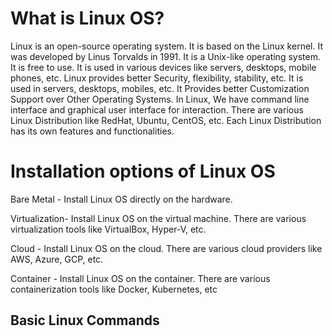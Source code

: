 # What is Linux OS?

Linux is an open-source operating system. It is based on the Linux kernel. It was developed by Linus Torvalds in 1991. It is a Unix-like operating system. It is free to use. It is used in various devices like servers, desktops, mobile phones, etc.
Linux provides better Security, flexibility, stability, etc. It is used in servers, desktops, mobiles, etc. It Provides better Customization Support over Other Operating Systems. In Linux, We have command line interface and graphical user interface for interaction. There are various Linux Distribution like RedHat, Ubuntu, CentOS, etc. Each Linux Distribution has its own features and functionalities.

# Installation options of Linux OS

Bare Metal - Install Linux OS directly on the hardware.

Virtualization- Install Linux OS on the virtual machine. There are various virtualization tools like VirtualBox, Hyper-V, etc.

Cloud - Install Linux OS on the cloud. There are various cloud providers like AWS, Azure, GCP, etc.

Container - Install Linux OS on the container. There are various containerization tools like Docker, Kubernetes, etc

## Basic Linux Commands
